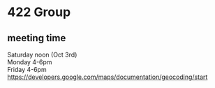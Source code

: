 # 422 Group

## meeting time    
Saturday noon (Oct 3rd)    
Monday 4-6pm     
Friday 4-6pm     
https://developers.google.com/maps/documentation/geocoding/start   
